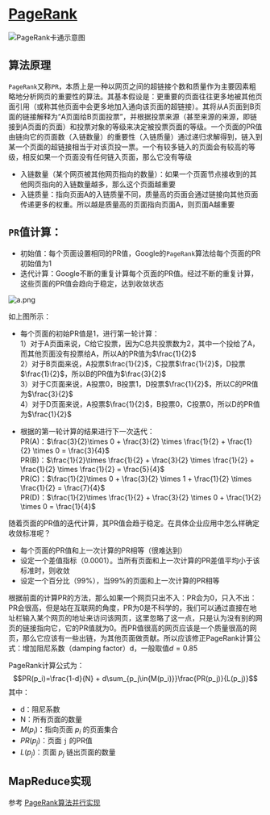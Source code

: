 # [PageRank](https://zh.wikipedia.org/wiki/PageRank)
![PageRank卡通示意图](https://upload.wikimedia.org/wikipedia/commons/6/69/PageRank-hi-res.png)
## 算法原理
`PageRank`又称`PR`，本质上是一种以网页之间的超链接个数和质量作为主要因素粗略地分析网页的重要性的算法。其基本假设是：更重要的页面往往更多地被其他页面引用（或称其他页面中会更多地加入通向该页面的超链接）。其将从A页面到B页面的链接解释为“A页面给B页面投票”，并根据投票来源（甚至来源的来源，即链接到A页面的页面）和投票对象的等级来决定被投票页面的等级。一个页面的PR值由链向它的页面数（入链数量）的重要性（入链质量）通过递归求解得到，链入到某一个页面的超链接相当于对该页投一票。一个有较多链入的页面会有较高的等级，相反如果一个页面没有任何链入页面，那么它没有等级

+ 入链数量（某个网页被其他网页指向的数量）：如果一个页面节点接收到的其他网页指向的入链数量越多，那么这个页面越重要
+ 入链质量：指向页面A的入链质量不同，质量高的页面会通过链接向其他页面传递更多的权重。所以越是质量高的页面指向页面A，则页面A越重要


## `PR`值计算：
+ 初始值：每个页面设置相同的PR值，Google的`PageRank`算法给每个页面的PR初始值为1
+ 迭代计算：Google不断的重复计算每个页面的PR值。经过不断的重复计算，这些页面的PR值会趋向于稳定，达到收敛状态


![a.png](https://i.loli.net/2019/06/12/5d00ae29cc84675071.png)

如上图所示：
 
+ 每个页面的初始PR值是1，进行第一轮计算：<br/>
  1）对于A页面来说，C给它投票，因为C总共投票数为2，其中一个投给了A，而其他页面没有投票给A，所以A的PR值为$\frac{1}{2}$<br/>
  2）对于B页面来说，A投票$\frac{1}{2}$，C投票$\frac{1}{2}$，D投票$\frac{1}{2}$，所以B的PR值为$\frac{3}{2}$<br/>
  3）对于C页面来说，A投票0，B投票1，D投票$\frac{1}{2}$，所以C的PR值为$\frac{3}{2}$<br/>
  4）对于D页面来说，A投票$\frac{1}{2}$，B投票0，C投票0，所以D的PR值为$\frac{1}{2}$<br/>
  
+ 根据的第一轮计算的结果进行下一次迭代：<br/>
  PR(A)：$\frac{3}{2}\times 0 + \frac{3}{2} \times \frac{1}{2} + \frac{1}{2} \times 0 = \frac{3}{4}$<br/>
  PR(B)：$\frac{1}{2}\times \frac{1}{2} + \frac{3}{2} \times \frac{1}{2} + \frac{1}{2} \times \frac{1}{2} = \frac{5}{4}$<br/>
  PR(C)：$\frac{1}{2}\times 0 + \frac{3}{2} \times 1 + \frac{1}{2} \times \frac{1}{2} = \frac{7}{4}$<br/>
  PR(D)：$\frac{1}{2}\times \frac{1}{2} + \frac{3}{2} \times 0 + \frac{1}{2} \times 0 = \frac{1}{4}$<br/>

随着页面的PR值的迭代计算，其PR值会趋于稳定。在具体企业应用中怎么样确定收敛标准呢？
+ 每个页面的PR值和上一次计算的PR相等（很难达到）
+ 设定一个差值指标（0.0001）。当所有页面和上一次计算的PR差值平均小于该标准时，则收敛
+ 设定一个百分比（99%），当99%的页面和上一次计算的PR相等
  
根据前面的计算PR的方法，那么如果一个网页只出不入：PR会为0，只入不出：PR会很高，但是站在互联网的角度，PR为0是不科学的，我们可以通过直接在地址栏输入某个网页的地址来访问该网页，这里忽略了这一点，只是认为没有别的网页的链接指向它，它的PR值就为0。而PR值很高的网页应该是一个质量很高的网页，那么它应该有一些出链，为其他页面做贡献。所以应该修正PageRank计算公式：增加阻尼系数（damping factor）d，一般取值$d=0.85$

PageRank计算公式为：
$$PR(p_i)=\frac{1-d}{N} + d\sum_{p_j\in{M(p_i)}}\frac{PR(p_j)}{L(p_j)}$$
其中：
+ d：阻尼系数
+ N：所有页面的数量
+ $M(p_i)$：指向页面 $p_i$ 的页面集合
+ $PR(p_j)$：页面 `j` 的PR值
+ $L(p_j)$：页面 $p_j$ 链出页面的数量

## MapReduce实现
参考 [PageRank算法并行实现](http://blog.fens.me/algorithm-pagerank-mapreduce/)